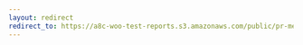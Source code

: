 ```yaml
---
layout: redirect
redirect_to: https://a8c-woo-test-reports.s3.amazonaws.com/public/pr-merge/40193/e2e/index.html
---
```

